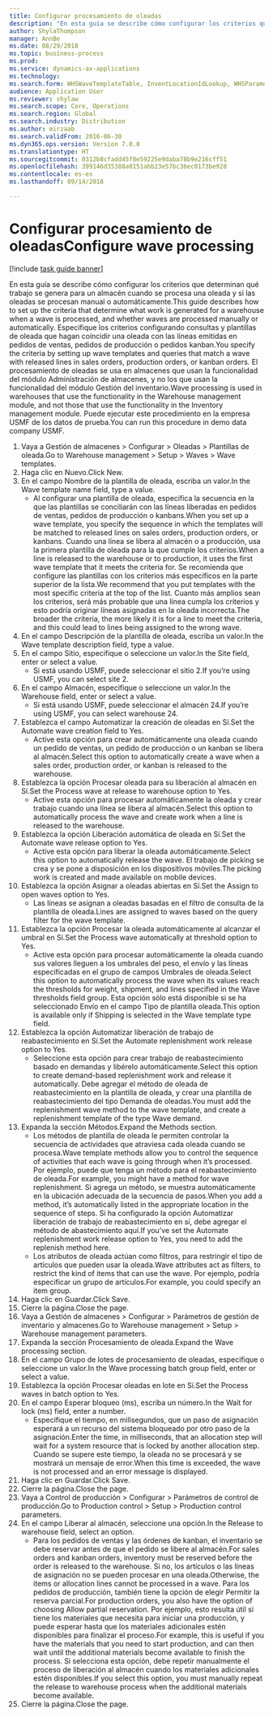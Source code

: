 ```yaml
--- 
title: Configurar procesamiento de oleadas
description: "En esta guía se describe cómo configurar los criterios que determinan qué trabajo se genera para un almacén cuando se procesa una oleada y si las oleadas se procesan manual o automáticamente."
author: ShylaThompson
manager: AnnBe
ms.date: 08/29/2018
ms.topic: business-process
ms.prod: 
ms.service: dynamics-ax-applications
ms.technology: 
ms.search.form: WHSWaveTemplateTable, InventLocationIdLookup, WHSParameters, ProdParameters
audience: Application User
ms.reviewer: shylaw
ms.search.scope: Core, Operations
ms.search.region: Global
ms.search.industry: Distribution
ms.author: mirzaab
ms.search.validFrom: 2016-06-30
ms.dyn365.ops.version: Version 7.0.0
ms.translationtype: HT
ms.sourcegitcommit: 0312b8cfadd45f8e59225e9daba78b9e216cff51
ms.openlocfilehash: 399146d35388a0151abb23e57bc36ec0173be928
ms.contentlocale: es-es
ms.lasthandoff: 09/14/2018

---
```

# <a name="configure-wave-processing"></a><span data-ttu-id="51921-103">Configurar procesamiento de oleadas</span><span class="sxs-lookup"><span data-stu-id="51921-103">Configure wave processing</span></span>

[!include [task guide banner](../../includes/task-guide-banner.md)]

<span data-ttu-id="51921-104">En esta guía se describe cómo configurar los criterios que determinan qué trabajo se genera para un almacén cuando se procesa una oleada y si las oleadas se procesan manual o automáticamente.</span><span class="sxs-lookup"><span data-stu-id="51921-104">This guide describes how to set up the criteria that determine what work is generated for a warehouse when a wave is processed, and whether waves are processed manually or automatically.</span></span> <span data-ttu-id="51921-105">Especifique los criterios configurando consultas y plantillas de oleada que hagan coincidir una oleada con las líneas emitidas en pedidos de ventas, pedidos de producción o pedidos kanban.</span><span class="sxs-lookup"><span data-stu-id="51921-105">You specify the criteria by setting up wave templates and queries that match a wave with released lines in sales orders, production orders, or kanban orders.</span></span> <span data-ttu-id="51921-106">El procesamiento de oleadas se usa en almacenes que usan la funcionalidad del módulo Administración de almacenes, y no los que usan la funcionalidad del módulo Gestión del inventario.</span><span class="sxs-lookup"><span data-stu-id="51921-106">Wave processing is used in warehouses that use the functionality in the Warehouse management module, and not those that use the functionality in the Inventory management module.</span></span> <span data-ttu-id="51921-107">Puede ejecutar este procedimiento en la empresa USMF de los datos de prueba.</span><span class="sxs-lookup"><span data-stu-id="51921-107">You can run this procedure in demo data company USMF.</span></span>

1. <span data-ttu-id="51921-108">Vaya a Gestión de almacenes > Configurar > Oleadas > Plantillas de oleada.</span><span class="sxs-lookup"><span data-stu-id="51921-108">Go to Warehouse management > Setup > Waves > Wave templates.</span></span>
2. <span data-ttu-id="51921-109">Haga clic en Nuevo.</span><span class="sxs-lookup"><span data-stu-id="51921-109">Click New.</span></span>
3. <span data-ttu-id="51921-110">En el campo Nombre de la plantilla de oleada, escriba un valor.</span><span class="sxs-lookup"><span data-stu-id="51921-110">In the Wave template name field, type a value.</span></span>
    * <span data-ttu-id="51921-111">Al configurar una plantilla de oleada, especifica la secuencia en la que las plantillas se conciliarán con las líneas liberadas en pedidos de ventas, pedidos de producción o kanbans.</span><span class="sxs-lookup"><span data-stu-id="51921-111">When you set up a wave template, you specify the sequence in which the templates will be matched to released lines on sales orders, production orders, or kanbans.</span></span> <span data-ttu-id="51921-112">Cuando una línea se libera al almacén o a producción, usa la primera plantilla de oleada para la que cumple los criterios.</span><span class="sxs-lookup"><span data-stu-id="51921-112">When a line is released to the warehouse or to production, it uses the first wave template that it meets the criteria for.</span></span> <span data-ttu-id="51921-113">Se recomienda que configure las plantillas con los criterios más específicos en la parte superior de la lista.</span><span class="sxs-lookup"><span data-stu-id="51921-113">We recommend that you put templates with the most specific criteria at the top of the list.</span></span> <span data-ttu-id="51921-114">Cuanto más amplios sean los criterios, será más probable que una línea cumpla los criterios y esto podría originar líneas asignadas en la oleada incorrecta.</span><span class="sxs-lookup"><span data-stu-id="51921-114">The broader the criteria, the more likely it is for a line to meet the criteria, and this could lead to lines being assigned to the wrong wave.</span></span>  
4. <span data-ttu-id="51921-115">En el campo Descripción de la plantilla de oleada, escriba un valor.</span><span class="sxs-lookup"><span data-stu-id="51921-115">In the Wave template description field, type a value.</span></span>
5. <span data-ttu-id="51921-116">En el campo Sitio, especifique o seleccione un valor.</span><span class="sxs-lookup"><span data-stu-id="51921-116">In the Site field, enter or select a value.</span></span>
    * <span data-ttu-id="51921-117">Si está usando USMF, puede seleccionar el sitio 2.</span><span class="sxs-lookup"><span data-stu-id="51921-117">If you’re using USMF, you can select site 2.</span></span>  
6. <span data-ttu-id="51921-118">En el campo Almacén, especifique o seleccione un valor.</span><span class="sxs-lookup"><span data-stu-id="51921-118">In the Warehouse field, enter or select a value.</span></span>
    * <span data-ttu-id="51921-119">Si está usando USMF, puede seleccionar el almacén 24.</span><span class="sxs-lookup"><span data-stu-id="51921-119">If you’re using USMF, you can select warehouse 24.</span></span>  
7. <span data-ttu-id="51921-120">Establezca el campo Automatizar la creación de oleadas en Sí.</span><span class="sxs-lookup"><span data-stu-id="51921-120">Set the Automate wave creation field to Yes.</span></span>
    * <span data-ttu-id="51921-121">Active esta opción para crear automáticamente una oleada cuando un pedido de ventas, un pedido de producción o un kanban se libera al almacén.</span><span class="sxs-lookup"><span data-stu-id="51921-121">Select this option to automatically create a wave when a sales order, production order, or kanban is released to the warehouse.</span></span>  
8. <span data-ttu-id="51921-122">Establezca la opción Procesar oleada para su liberación al almacén en Sí.</span><span class="sxs-lookup"><span data-stu-id="51921-122">Set the Process wave at release to warehouse option to Yes.</span></span> 
    * <span data-ttu-id="51921-123">Active esta opción para procesar automáticamente la oleada y crear trabajo cuando una línea se libera al almacén.</span><span class="sxs-lookup"><span data-stu-id="51921-123">Select this option to automatically process the wave and create work when a line is released to the warehouse.</span></span>  
9. <span data-ttu-id="51921-124">Establezca la opción Liberación automática de oleada en Sí.</span><span class="sxs-lookup"><span data-stu-id="51921-124">Set the Automate wave release option to Yes.</span></span> 
    * <span data-ttu-id="51921-125">Active esta opción para liberar la oleada automáticamente.</span><span class="sxs-lookup"><span data-stu-id="51921-125">Select this option to automatically release the wave.</span></span> <span data-ttu-id="51921-126">El trabajo de picking se crea y se pone a disposición en los dispositivos móviles.</span><span class="sxs-lookup"><span data-stu-id="51921-126">The picking work is created and made available on mobile devices.</span></span>  
10. <span data-ttu-id="51921-127">Establezca la opción Asignar a oleadas abiertas en Sí.</span><span class="sxs-lookup"><span data-stu-id="51921-127">Set the Assign to open waves option to Yes.</span></span> 
    * <span data-ttu-id="51921-128">Las líneas se asignan a oleadas basadas en el filtro de consulta de la plantilla de oleada.</span><span class="sxs-lookup"><span data-stu-id="51921-128">Lines are assigned to waves based on the query filter for the wave template.</span></span>  
11. <span data-ttu-id="51921-129">Establezca la opción Procesar la oleada automáticamente al alcanzar el umbral en Sí.</span><span class="sxs-lookup"><span data-stu-id="51921-129">Set the Process wave automatically at threshold option to Yes.</span></span> 
    * <span data-ttu-id="51921-130">Active esta opción para procesar automáticamente la oleada cuando sus valores lleguen a los umbrales del peso, el envío y las líneas especificadas en el grupo de campos Umbrales de oleada.</span><span class="sxs-lookup"><span data-stu-id="51921-130">Select this option to automatically process the wave when its values reach the thresholds for weight, shipment, and lines specified in the Wave thresholds field group.</span></span> <span data-ttu-id="51921-131">Esta opción sólo está disponible si se ha seleccionado Envío en el campo Tipo de plantilla oleada.</span><span class="sxs-lookup"><span data-stu-id="51921-131">This option is available only if Shipping is selected in the Wave template type field.</span></span>  
12. <span data-ttu-id="51921-132">Establezca la opción Automatizar liberación de trabajo de reabastecimiento en Sí.</span><span class="sxs-lookup"><span data-stu-id="51921-132">Set the Automate replenishment work release option to Yes.</span></span> 
    * <span data-ttu-id="51921-133">Seleccione esta opción para crear trabajo de reabastecimiento basado en demandas y libérelo automáticamente.</span><span class="sxs-lookup"><span data-stu-id="51921-133">Select this option to create demand-based replenishment work and release it automatically.</span></span> <span data-ttu-id="51921-134">Debe agregar el método de oleada de reabastecimiento en la plantilla de oleada, y crear una plantilla de reabastecimiento del tipo Demanda de oleadas.</span><span class="sxs-lookup"><span data-stu-id="51921-134">You must add the replenishment wave method to the wave template, and create a replenishment template of the type Wave demand.</span></span>  
13. <span data-ttu-id="51921-135">Expanda la sección Métodos.</span><span class="sxs-lookup"><span data-stu-id="51921-135">Expand the Methods section.</span></span>
    * <span data-ttu-id="51921-136">Los métodos de plantilla de oleada le permiten controlar la secuencia de actividades que atraviesa cada oleada cuando se procesa.</span><span class="sxs-lookup"><span data-stu-id="51921-136">Wave template methods allow you to control the sequence of activities that each wave is going through when it’s processed.</span></span> <span data-ttu-id="51921-137">Por ejemplo, puede que tenga un método para el reabastecimiento de oleada.</span><span class="sxs-lookup"><span data-stu-id="51921-137">For example, you might have a method for wave replenishment.</span></span> <span data-ttu-id="51921-138">Si agrega un método, se muestra automáticamente en la ubicación adecuada de la secuencia de pasos.</span><span class="sxs-lookup"><span data-stu-id="51921-138">When you add a method, it’s automatically listed in the appropriate location in the sequence of steps.</span></span> <span data-ttu-id="51921-139">Si ha configurado la opción Automatizar liberación de trabajo de reabastecimiento en sí, debe agregar el método de abastecimiento aquí.</span><span class="sxs-lookup"><span data-stu-id="51921-139">If you’ve set the Automate replenishment work release option to Yes, you need to add the replenish method here.</span></span>  
    * <span data-ttu-id="51921-140">Los atributos de oleada actúan como filtros, para restringir el tipo de artículos que pueden usar la oleada.</span><span class="sxs-lookup"><span data-stu-id="51921-140">Wave attributes act as filters, to restrict the kind of items that can use the wave.</span></span> <span data-ttu-id="51921-141">Por ejemplo, podría especificar un grupo de artículos.</span><span class="sxs-lookup"><span data-stu-id="51921-141">For example, you could specify an item group.</span></span>  
14. <span data-ttu-id="51921-142">Haga clic en Guardar.</span><span class="sxs-lookup"><span data-stu-id="51921-142">Click Save.</span></span>
15. <span data-ttu-id="51921-143">Cierre la página.</span><span class="sxs-lookup"><span data-stu-id="51921-143">Close the page.</span></span>
16. <span data-ttu-id="51921-144">Vaya a Gestión de almacenes > Configurar > Parámetros de gestión de inventario y almacenes.</span><span class="sxs-lookup"><span data-stu-id="51921-144">Go to Warehouse management > Setup > Warehouse management parameters.</span></span>
17. <span data-ttu-id="51921-145">Expanda la sección Procesamiento de oleada.</span><span class="sxs-lookup"><span data-stu-id="51921-145">Expand the Wave processing section.</span></span>
18. <span data-ttu-id="51921-146">En el campo Grupo de lotes de procesamiento de oleadas, especifique o seleccione un valor.</span><span class="sxs-lookup"><span data-stu-id="51921-146">In the Wave processing batch group field, enter or select a value.</span></span>
19. <span data-ttu-id="51921-147">Establezca la opción Procesar oleadas en lote en Sí.</span><span class="sxs-lookup"><span data-stu-id="51921-147">Set the Process waves in batch option to Yes.</span></span>
20. <span data-ttu-id="51921-148">En el campo Esperar bloqueo (ms), escriba un número.</span><span class="sxs-lookup"><span data-stu-id="51921-148">In the Wait for lock (ms) field, enter a number.</span></span>
    * <span data-ttu-id="51921-149">Especifique el tiempo, en milisegundos, que un paso de asignación esperará a un recurso del sistema bloqueado por otro paso de la asignación.</span><span class="sxs-lookup"><span data-stu-id="51921-149">Enter the time, in milliseconds, that an allocation step will wait for a system resource that is locked by another allocation step.</span></span> <span data-ttu-id="51921-150">Cuando se supere este tiempo, la oleada no se procesará y se mostrará un mensaje de error.</span><span class="sxs-lookup"><span data-stu-id="51921-150">When this time is exceeded, the wave is not processed and an error message is displayed.</span></span>  
21. <span data-ttu-id="51921-151">Haga clic en Guardar.</span><span class="sxs-lookup"><span data-stu-id="51921-151">Click Save.</span></span>
22. <span data-ttu-id="51921-152">Cierre la página.</span><span class="sxs-lookup"><span data-stu-id="51921-152">Close the page.</span></span>
23. <span data-ttu-id="51921-153">Vaya a Control de producción > Configurar > Parámetros de control de producción.</span><span class="sxs-lookup"><span data-stu-id="51921-153">Go to Production control > Setup > Production control parameters.</span></span>
24. <span data-ttu-id="51921-154">En el campo Liberar al almacén, seleccione una opción.</span><span class="sxs-lookup"><span data-stu-id="51921-154">In the Release to warehouse field, select an option.</span></span>
    * <span data-ttu-id="51921-155">Para los pedidos de ventas y las órdenes de kanban, el inventario se debe reservar antes de que el pedido se libere al almacén.</span><span class="sxs-lookup"><span data-stu-id="51921-155">For sales orders and kanban orders, inventory must be reserved before the order is released to the warehouse.</span></span> <span data-ttu-id="51921-156">Si no, los artículos o las líneas de asignación no se pueden procesar en una oleada.</span><span class="sxs-lookup"><span data-stu-id="51921-156">Otherwise, the items or allocation lines cannot be processed in a wave.</span></span> <span data-ttu-id="51921-157">Para los pedidos de producción, también tiene la opción de elegir Permitir la reserva parcial.</span><span class="sxs-lookup"><span data-stu-id="51921-157">For production orders, you also have the option of choosing Allow partial reservation.</span></span> <span data-ttu-id="51921-158">Por ejemplo, esto resulta útil si tiene los materiales que necesita para iniciar una producción, y puede esperar hasta que los materiales adicionales estén disponibles para finalizar el proceso.</span><span class="sxs-lookup"><span data-stu-id="51921-158">For example, this is useful if you have the materials that you need to start production, and can then wait until the additional materials become available to finish the process.</span></span> <span data-ttu-id="51921-159">Si selecciona esta opción, debe repetir manualmente el proceso de liberación al almacén cuando los materiales adicionales estén disponibles.</span><span class="sxs-lookup"><span data-stu-id="51921-159">If you select this option, you must manually repeat the release to warehouse process when the additional materials become available.</span></span>  
25. <span data-ttu-id="51921-160">Cierre la página.</span><span class="sxs-lookup"><span data-stu-id="51921-160">Close the page.</span></span>


